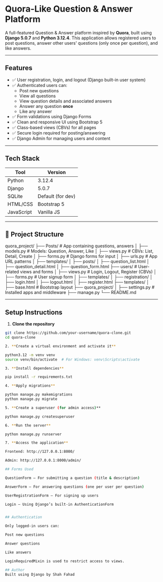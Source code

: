 # Quora-Like Question & Answer Platform

A full-featured Question & Answer platform inspired by **Quora**, built using **Django 5.0.7** and **Python 3.12.4**. This application allows registered users to post questions, answer other users' questions (only once per question), and like answers.

---

## Features

- ✅ User registration, login, and logout (Django built-in user system)
- ✅ Authenticated users can:
  - Post new questions
  - View all questions
  - View question details and associated answers
  - Answer any question **once**
  - Like any answer
- ✅ Form validations using Django Forms
- ✅ Clean and responsive UI using Bootstrap 5
- ✅ Class-based views (CBVs) for all pages
- ✅ Secure login required for posting/answering
- ✅ Django Admin for managing users and content

---

## Tech Stack

| Tool         | Version    |
|--------------|------------|
| Python       | 3.12.4     |
| Django       | 5.0.7      |
| SQLite       | Default (for dev) |
| HTML/CSS     | Bootstrap 5 |
| JavaScript   | Vanilla JS |

---

## 📁 Project Structure

quora_project/ 
├── Posts/ # App containing questions, answers 
│ ├── models.py # Models: Question, Answer, Like 
│ ├── views.py # CBVs: List, Detail, Create 
│ ├── forms.py # Django forms for input 
│ ├── urls.py # App URL patterns 
│ ├── templates/ 
│ ├── posts/ 
│ ├── question_list.html 
│ ├── question_detail.html 
│ ├── question_form.html 
├── users/ # User-related views and forms 
│ ├── views.py # Login, Logout, Register (CBVs) 
│ ├── forms.py # User signup form 
│ ├── templates/ 
│ ├── registration/ 
│ ├── login.html 
│ ├── logout.html 
│ ├── register.html 
├── templates/ 
│ ├── base.html # Bootstrap layout 
├── quora_project/ │ 
├── settings.py # Installed apps and middleware 
├── manage.py └── README.md


---

## Setup Instructions

1. **Clone the repository**

```bash
git clone https://github.com/your-username/quora-clone.git
cd quora-clone

2. **Create a virtual environment and activate it**

python3.12 -m venv venv
source venv/bin/activate  # For Windows: venv\Scripts\activate

3. **Install dependencies**

pip install -r requirements.txt

4. **Apply migrations**

python manage.py makemigrations
python manage.py migrate

5. **Create a superuser (for admin access)**

python manage.py createsuperuser

6. **Run the server**

python manage.py runserver

7. **Access the application**

Frontend: http://127.0.0.1:8000/

Admin: http://127.0.0.1:8000/admin/

## Forms Used

QuestionForm — For submitting a question (title & description)

AnswerForm — For answering questions (one per user per question)

UserRegistrationForm — For signing up users

Login — Using Django’s built-in AuthenticationForm


## Authentication

Only logged-in users can:

Post new questions

Answer questions

Like answers

LoginRequiredMixin is used to restrict access to views.

## Author
Built using Django by Shah Fahad